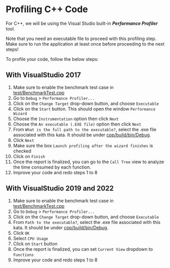 # Profiling C++ Code 

For C++, we will be using the Visual Studio built-in ***Performance Profiler*** tool.

Note that you need an executable file to proceed with this profiling step. Make sure to run the
application at least once before proceeding to the next steps!

To profile your code, follow the below steps:

## With VisualStudio 2017

1. Make sure to enable the benchmark test case in [test/BenchmarkTest.cpp](test/BenchmarkTest.cpp)
2. Go to `Debug` > `Performance Profiler...`
3. Click on the `Change Target` drop-down button, and choose `Executable`
4. Click on the `Start` button. This should open the window `Performance Wizard`
5. Choose the `Instrumentation` option then click `Next`
6. Choose the `An executable (.EXE file)` option then click `Next`
7. From `What is the full path to the executable?`, select the .exe file associated with this kata.
   It should be under [cpp/build/bin/Debug](cpp/build/bin/Debug).
8. Click `Next`
9. Make sure the box `Launch profiling after the wizard finishes` is checked
10. Click on `Finish`
11. Once the report is finalized, you can go to the `Call Tree` view to analyze the time consumed by each function.
12. Improve your code and redo steps 1 to 8

## With VisualStudio 2019 and 2022

1. Make sure to enable the benchmark test case in [test/BenchmarkTest.cpp](test/BenchmarkTest.cpp)
2. Go to `Debug` > `Performance Profiler...`
3. Click on the `Change Target` drop-down button, and choose `Executable`
4. From `Path to the executable?`, select the .exe file associated with this kata.
   It should be under [cpp/build/bin/Debug](cpp/build/bin/Debug).
5. Click `OK`
6. Select `CPU Usage`
7. Click on `Start` button 
8. Once the report is finalized, you can set `Current View` dropdown to `Functions`
9. Improve your code and redo steps 1 to 8
